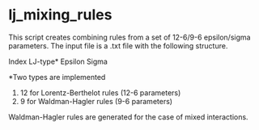 # lj_mixing_rules
This script creates combining rules from a set of 12-6/9-6 epsilon/sigma parameters. The input file is a .txt file with the following structure. 

Index LJ-type* Epsilon Sigma 

*Two types are implemented 
  1) 12 for Lorentz-Berthelot rules (12-6 parameters)
  2) 9 for Waldman-Hagler rules (9-6 parameters)

Waldman-Hagler rules are generated for the case of mixed interactions. 

